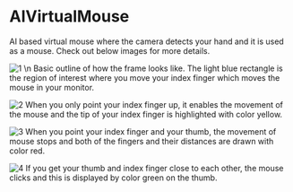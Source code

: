 # AIVirtualMouse
AI based virtual mouse where the camera detects your hand and it is used as a mouse. Check out below images for more details.

![1](https://user-images.githubusercontent.com/63498645/133000751-18e6bea7-b769-4acb-8922-f4d6a539a9fb.png) \n
Basic outline of how the frame looks like. The light blue rectangle is the region of interest where you move your index finger which moves the mouse in your monitor.

![2](https://user-images.githubusercontent.com/63498645/133000804-9938e852-7531-485e-a1df-3102e8e4813f.png)
When you only point your index finger up, it enables the movement of the mouse and the tip of your index finger is highlighted with color yellow.

![3](https://user-images.githubusercontent.com/63498645/133000805-e73cfb83-f1f3-4478-b0f0-7e902edcad31.png)
When you point your index finger and your thumb, the movement of mouse stops and both of the fingers and their distances are drawn with color red.

![4](https://user-images.githubusercontent.com/63498645/133000806-9f24ddb6-d0f2-4f3e-9b70-600f5e5068f0.png)
If you get your thumb and index finger close to each other, the mouse clicks and this is displayed by color green on the thumb.
